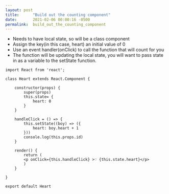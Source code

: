 ```yaml
---
layout: post
title:      "Build out the counting component"
date:       2021-02-06 00:00:16 -0500
permalink:  build_out_the_counting_component
---
```



* Needs to have local state, so will be a class component
* Assign the key(in this case, heart) an initial value of 0
* Use an event handler(onClick) to call the function that will count for you
* The function will be updating the local state, you will want to pass state in as a variable to the setState function.

```
import React from 'react';

class Heart extends React.Component {

    constructor(props) {
        super(props)
        this.state= {
            heart: 0
        }
    }

    handleClick = () => {
        this.setState((boy) => ({
            heart: boy.heart + 1
        }))
        console.log(this.props.id)
    }

    render() {
        return (
        <p onClick={this.handleClick} >♡ {this.state.heart}</p>
        )
    }

}

export default Heart
```

